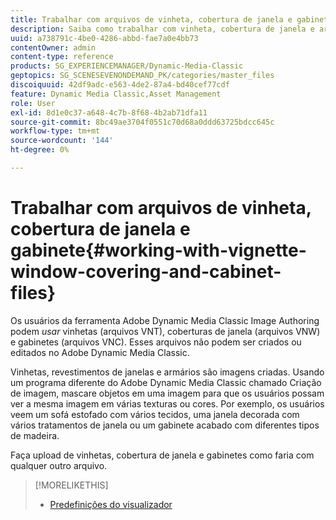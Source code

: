 ```yaml
---
title: Trabalhar com arquivos de vinheta, cobertura de janela e gabinete
description: Saiba como trabalhar com vinheta, cobertura de janela e arquivos de gabinete no Adobe Dynamic Media Classic.
uuid: a738791c-4be0-4286-abbd-fae7a0e4bb73
contentOwner: admin
content-type: reference
products: SG_EXPERIENCEMANAGER/Dynamic-Media-Classic
geptopics: SG_SCENESEVENONDEMAND_PK/categories/master_files
discoiquuid: 42df9adc-e563-4de2-87a4-bd40cef77cdf
feature: Dynamic Media Classic,Asset Management
role: User
exl-id: 8d1e0c37-a648-4c7b-8f68-4b2ab71dfa11
source-git-commit: 8bc49ae3704f0551c70d68a0ddd63725bdcc645c
workflow-type: tm+mt
source-wordcount: '144'
ht-degree: 0%

---
```


# Trabalhar com arquivos de vinheta, cobertura de janela e gabinete{#working-with-vignette-window-covering-and-cabinet-files}

Os usuários da ferramenta Adobe Dynamic Media Classic Image Authoring podem *usar* vinhetas (arquivos VNT), coberturas de janela (arquivos VNW) e gabinetes (arquivos VNC). Esses arquivos não podem ser criados ou editados no Adobe Dynamic Media Classic.

Vinhetas, revestimentos de janelas e armários são imagens criadas. Usando um programa diferente do Adobe Dynamic Media Classic chamado Criação de imagem, mascare objetos em uma imagem para que os usuários possam ver a mesma imagem em várias texturas ou cores. Por exemplo, os usuários veem um sofá estofado com vários tecidos, uma janela decorada com vários tratamentos de janela ou um gabinete acabado com diferentes tipos de madeira.

Faça upload de vinhetas, cobertura de janela e gabinetes como faria com qualquer outro arquivo.

>[!MORELIKETHIS]
>
>* [Predefinições do visualizador](application-setup.md#viewer_presets)

